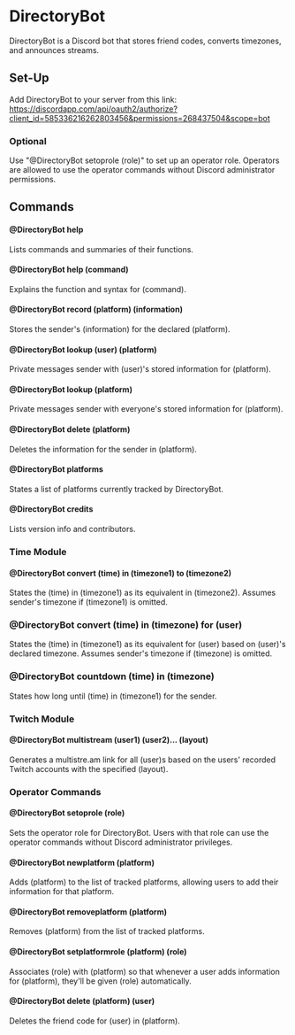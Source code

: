 # DirectoryBot
DirectoryBot is a Discord bot that stores friend codes, converts timezones, and announces streams.

## Set-Up
Add DirectoryBot to your server from this link: https://discordapp.com/api/oauth2/authorize?client_id=585336216262803456&permissions=268437504&scope=bot
### Optional
Use "@DirectoryBot setoprole (role)" to set up an operator role. Operators are allowed to use the operator commands without Discord administrator permissions.

## Commands
#### @DirectoryBot help
Lists commands and summaries of their functions.

#### @DirectoryBot help (command)
Explains the function and syntax for (command).

#### @DirectoryBot record (platform) (information)
Stores the sender's (information) for the declared (platform).

#### @DirectoryBot lookup (user) (platform)
Private messages sender with (user)'s stored information for (platform).

#### @DirectoryBot lookup (platform)
Private messages sender with everyone's stored information for (platform).

#### @DirectoryBot delete (platform)
Deletes the information for the sender in (platform).

#### @DirectoryBot platforms
States a list of platforms currently tracked by DirectoryBot.

#### @DirectoryBot credits
Lists version info and contributors.

### Time Module
#### @DirectoryBot convert (time) in (timezone1) to (timezone2)
States the (time) in (timezone1) as its equivalent in (timezone2). Assumes sender's timezone if (timezone1) is omitted.

### @DirectoryBot convert (time) in (timezone) for (user)
States the (time) in (timezone1) as its equivalent for (user) based on (user)'s declared timezone. Assumes sender's timezone if (timezone) is omitted.

### @DirectoryBot countdown (time) in (timezone)
States how long until (time) in (timezone1) for the sender.

### Twitch Module
#### @DirectoryBot multistream (user1) (user2)... (layout)
Generates a multistre.am link for all (user)s based on the users' recorded Twitch accounts with the specified (layout).

### Operator Commands
#### @DirectoryBot setoprole (role)
Sets the operator role for DirectoryBot. Users with that role can use the operator commands without Discord administrator privileges.

#### @DirectoryBot newplatform (platform)
Adds (platform) to the list of tracked platforms, allowing users to add their information for that platform.

#### @DirectoryBot removeplatform (platform)
Removes (platform) from the list of tracked platforms.

#### @DirectoryBot setplatformrole (platform) (role)
Associates (role) with (platform) so that whenever a user adds information for (platform), they'll be given (role) automatically.

#### @DirectoryBot delete (platform) (user)
Deletes the friend code for (user) in (platform).
